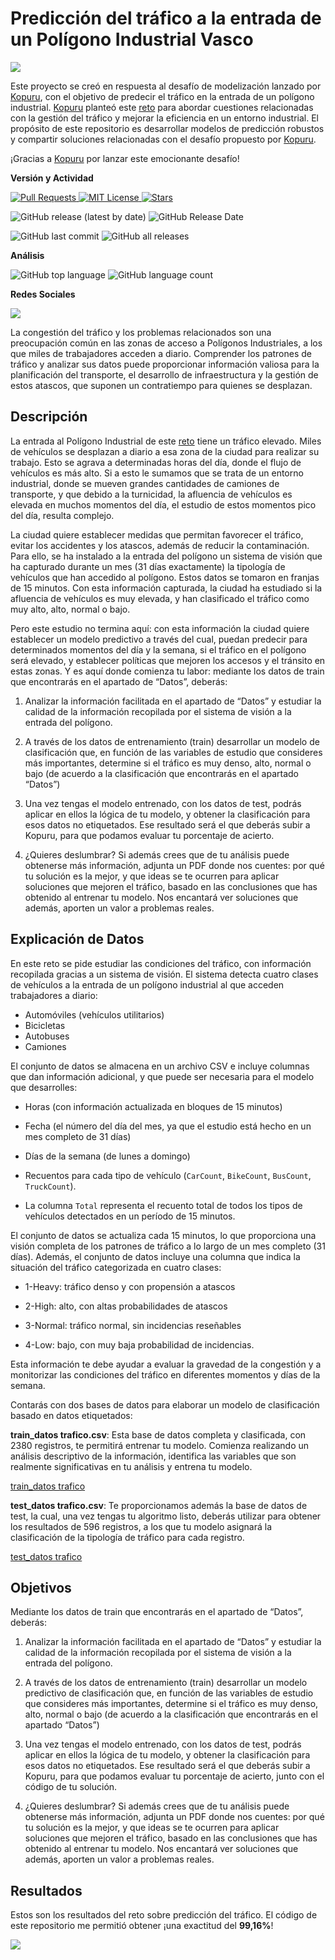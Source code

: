 
# Predicción del tráfico a la entrada de un Polígono Industrial Vasco

![](https://repository-images.githubusercontent.com/741367698/c7000baf-1fa6-4cde-b86b-b62ef9ab31c7)

Este proyecto se creó en respuesta al desafío de modelización lanzado por [Kopuru](https://kopuru.com/), con el objetivo de predecir el tráfico en la entrada de un polígono industrial. [Kopuru](https://kopuru.com/) planteó este [reto](https://kopuru.com/challenge/prediccion-del-trafico-a-la-entrada-del-poligono-industrial-pais-vasco/) para abordar cuestiones relacionadas con la gestión del tráfico y mejorar la eficiencia en un entorno industrial. El propósito de este repositorio es desarrollar modelos de predicción robustos y compartir soluciones relacionadas con el desafío propuesto por [Kopuru](https://kopuru.com/).

¡Gracias a [Kopuru](https://kopuru.com/) por lanzar este emocionante desafío!

**Versión y Actividad**

<p align="left">
  <a href="https://github.com/imarranz/kopuru-traffic/pulls">
    <img src="https://img.shields.io/badge/PRs-welcome-brightgreen.svg?longCache=true" alt="Pull Requests">
  </a>
  <a href="LICENSE.md">
    <img src="https://img.shields.io/badge/License-MIT-red.svg?longCache=true" alt="MIT License">
  </a>
   <a href="https://github.com/imarranz/kopuru-traffic"><img src="https://img.shields.io/github/stars/imarranz/kopuru-traffic" alt="Stars"/></a>
  </a>
</p>


![GitHub release (latest by date)](https://img.shields.io/github/v/release/imarranz/kopuru-traffic)
![GitHub Release Date](https://img.shields.io/github/release-date/imarranz/kopuru-traffic)

![GitHub last commit](https://img.shields.io/github/last-commit/imarranz/kopuru-traffic)
![GitHub all releases](https://img.shields.io/github/downloads/imarranz/kopuru-traffic/total)<br>

**Análisis**

![GitHub top language](https://img.shields.io/github/languages/top/imarranz/kopuru-traffic)
![GitHub language count](https://img.shields.io/github/languages/count/imarranz/kopuru-traffic)<br>

**Redes Sociales**

<p align="left">
  <a href="https://twitter.com/imarranz" target="_blank">
    <img src="https://img.shields.io/twitter/follow/imarranz.svg?logo=twitter">
  </a>
</p>

La congestión del tráfico y los problemas relacionados son una preocupación común en las zonas de acceso a Polígonos Industriales, a los que miles de trabajadores acceden a diario. Comprender los patrones de tráfico y analizar sus datos puede proporcionar información valiosa para la planificación del transporte, el desarrollo de infraestructura y la gestión de estos atascos, que suponen un contratiempo para quienes se desplazan.

## Descripción

La entrada al Polígono Industrial de este [reto](https://kopuru.com/challenge/prediccion-del-trafico-a-la-entrada-del-poligono-industrial-pais-vasco/) tiene un tráfico elevado. Miles de vehículos se desplazan a diario a esa zona de la ciudad para realizar su trabajo. Esto se agrava a determinadas horas del día, donde el flujo de vehículos es más alto. Si a esto le sumamos que se trata de un entorno industrial, donde se mueven grandes cantidades de camiones de transporte, y que debido a la turnicidad, la afluencia de vehículos es elevada en muchos momentos del día, el estudio de estos momentos pico del día, resulta complejo.

La ciudad quiere establecer medidas que permitan favorecer el tráfico, evitar los accidentes y los atascos, además de reducir la contaminación. Para ello, se ha instalado a la entrada del polígono un sistema de visión que ha capturado durante un mes (31 días exactamente) la tipología de vehículos que han accedido al polígono. Estos datos se tomaron en franjas de 15 minutos. Con esta información capturada, la ciudad ha estudiado si la afluencia de vehículos es muy elevada, y han clasificado el tráfico como muy alto, alto, normal o bajo.

Pero este estudio no termina aquí: con esta información la ciudad quiere establecer un modelo predictivo a través del cual, puedan predecir para determinados momentos del día y la semana, si el tráfico en el polígono será elevado, y establecer políticas que mejoren los accesos y el tránsito en estas zonas. Y es aquí donde comienza tu labor: mediante los datos de train que encontrarás en el apartado de “Datos”, deberás:

  1. Analizar la información facilitada en el apartado de “Datos” y estudiar la calidad de la información recopilada por el sistema de visión a la entrada del polígono.

  2. A través de los datos de entrenamiento (train) desarrollar un modelo de clasificación que, en función de las variables de estudio que consideres más importantes, determine si el tráfico es muy denso, alto, normal o bajo (de acuerdo a la clasificación que encontrarás en el apartado “Datos”)

  3. Una vez tengas el modelo entrenado, con los datos de test, podrás aplicar en ellos la lógica de tu modelo, y obtener la clasificación para esos datos no etiquetados. Ese resultado será el que deberás subir a Kopuru, para que podamos evaluar tu porcentaje de acierto.

  4. ¿Quieres deslumbrar? Si además crees que de tu análisis puede obtenerse más información, adjunta un PDF donde nos cuentes: por qué tu solución es la mejor, y que ideas se te ocurren para aplicar soluciones que mejoren el tráfico, basado en las conclusiones que has obtenido al entrenar tu modelo. Nos encantará ver soluciones que además, aporten un valor a problemas reales.

## Explicación de Datos

En este reto se pide estudiar las condiciones del tráfico, con información recopilada gracias a un sistema de visión. El sistema detecta cuatro clases de vehículos a la entrada de un polígono industrial al que acceden trabajadores a diario:

  * Automóviles (vehículos utilitarios)
  * Bicicletas
  * Autobuses
  * Camiones

El conjunto de datos se almacena en un archivo CSV e incluye columnas que dan información adicional, y que puede ser necesaria para el modelo que desarrolles:

  * Horas (con información actualizada en bloques de 15 minutos)

  * Fecha (el número del día del mes, ya que el estudio está hecho en un mes completo de 31 días)

  * Días de la semana (de lunes a domingo)

  * Recuentos para cada tipo de vehículo (`CarCount`, `BikeCount`, `BusCount`, `TruckCount`).

  * La columna `Total` representa el recuento total de todos los tipos de vehículos detectados en un período de 15 minutos.

El conjunto de datos se actualiza cada 15 minutos, lo que proporciona una visión completa de los patrones de tráfico a lo largo de un mes completo (31 días). Además, el conjunto de datos incluye una columna que indica la situación del tráfico categorizada en cuatro clases:

  * 1-Heavy: tráfico denso y con propensión a atascos

  * 2-High: alto, con altas probabilidades de atascos

  * 3-Normal: tráfico normal, sin incidencias reseñables

  * 4-Low: bajo, con muy baja probabilidad de incidencias.

Esta información te debe ayudar a evaluar la gravedad de la congestión y a monitorizar las condiciones del tráfico en diferentes momentos y días de la semana.

Contarás con dos bases de datos para elaborar un modelo de clasificación basado en datos etiquetados:

**train_datos trafico.csv**: Esta base de datos completa y clasificada, con 2380 registros, te permitirá entrenar tu modelo. Comienza realizando un análisis descriptivo de la información, identifica las variables que son realmente significativas en tu análisis y entrena tu modelo.

[train_datos trafico](https://kopuru.com/wp-content/uploads/2023/11/train_datos-trafico.csv)

**test_datos trafico.csv**: Te proporcionamos además la base de datos de test, la cual, una vez tengas tu algoritmo listo, deberás utilizar para obtener los resultados de 596 registros, a los que tu modelo asignará la clasificación de la tipología de tráfico para cada registro.

[test_datos trafico](https://kopuru.com/wp-content/uploads/2023/11/test_datos-trafico.csv)

## Objetivos

Mediante los datos de train que encontrarás en el apartado de “Datos”, deberás:

  1. Analizar la información facilitada en el apartado de “Datos” y estudiar la calidad de la información recopilada por el sistema de visión a la entrada del polígono.

  2. A través de los datos de entrenamiento (train) desarrollar un modelo predictivo de clasificación que, en función de las variables de estudio que consideres más importantes, determine si el tráfico es muy denso, alto, normal o bajo (de acuerdo a la clasificación que encontrarás en el apartado “Datos”)

  3. Una vez tengas el modelo entrenado, con los datos de test, podrás aplicar en ellos la lógica de tu modelo, y obtener la clasificación para esos datos no etiquetados. Ese resultado será el que deberás subir a Kopuru, para que podamos evaluar tu porcentaje de acierto, junto con el código de tu solución.

  4. ¿Quieres deslumbrar? Si además crees que de tu análisis puede obtenerse más información, adjunta un PDF donde nos cuentes: por qué tu solución es la mejor, y que ideas se te ocurren para aplicar soluciones que mejoren el tráfico, basado en las conclusiones que has obtenido al entrenar tu modelo. Nos encantará ver soluciones que además, aporten un valor a problemas reales.

## Resultados

Estos son los resultados del reto sobre predicción del tráfico. El código de este repositorio me permitió obtener ¡una exactitud del **99,16%**!

![](https://kopuru.com/wp-content/uploads/2023/11/Captura-de-pantalla-2024-01-24-132121.png)

